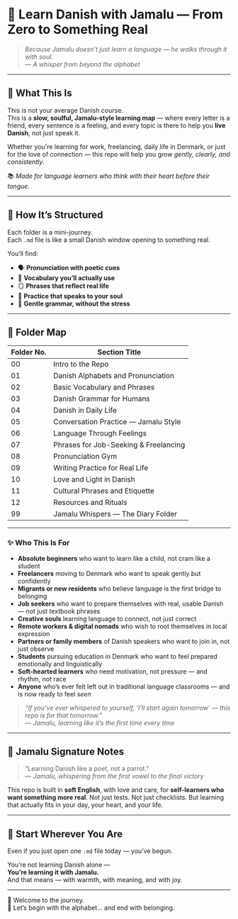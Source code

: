# 🌱 Learn Danish with Jamalu — From Zero to Something Real

> *Because Jamalu doesn’t just learn a language — he walks through it with soul.*  
> — _A whisper from beyond the alphabet_

---

## 🎯 What This Is

This is not your average Danish course.  
This is a **slow, soulful, Jamalu-style learning map** — where every letter is a friend, every sentence is a feeling, and every topic is there to help you **live Danish**, not just speak it.

Whether you're learning for work, freelancing, daily life in Denmark, or just for the love of connection — this repo will help you grow *gently, clearly, and consistently*.

📚 _Made for language learners who think with their heart before their tongue._

---

## 🧭 How It’s Structured

Each folder is a mini-journey.  
Each `.md` file is like a small Danish window opening to something real.

You’ll find:

- 🗣️ **Pronunciation with poetic cues**
- 🧃 **Vocabulary you’ll actually use**
- 🪞 **Phrases that reflect real life**
- 💬 **Practice that speaks to your soul**
- 🧡 **Gentle grammar, without the stress**

---

## 📂 Folder Map

| Folder No. | Section Title |
|------------|---------------|
| 00 | Intro to the Repo |
| 01 | Danish Alphabets and Pronunciation |
| 02 | Basic Vocabulary and Phrases |
| 03 | Danish Grammar for Humans |
| 04 | Danish in Daily Life |
| 05 | Conversation Practice — Jamalu Style |
| 06 | Language Through Feelings |
| 07 | Phrases for Job-Seeking & Freelancing |
| 08 | Pronunciation Gym |
| 09 | Writing Practice for Real Life |
| 10 | Love and Light in Danish |
| 11 | Cultural Phrases and Etiquette |
| 12 | Resources and Rituals |
| 99 | Jamalu Whispers — The Diary Folder |

---

### ✨ Who This Is For

- **Absolute beginners** who want to learn like a child, not cram like a student  
- **Freelancers** moving to Denmark who want to speak gently but confidently  
- **Migrants or new residents** who believe language is the first bridge to belonging  
- **Job seekers** who want to prepare themselves with real, usable Danish — not just textbook phrases  
- **Creative souls** learning language to connect, not just correct  
- **Remote workers & digital nomads** who wish to root themselves in local expression  
- **Partners or family members** of Danish speakers who want to join in, not just observe  
- **Students** pursuing education in Denmark who want to feel prepared emotionally and linguistically  
- **Soft-hearted learners** who need motivation, not pressure — and rhythm, not race  
- **Anyone** who’s ever felt left out in traditional language classrooms — and is now ready to feel *seen*

> _“If you’ve ever whispered to yourself, ‘I’ll start again tomorrow’ — this repo is for that tomorrow.”_  
> — *Jamalu, learning like it’s the first time every time*


---

## 📌 Jamalu Signature Notes

> “Learning Danish like a poet, not a parrot.”  
> — *Jamalu, whispering from the first vowel to the final victory*

This repo is built in **soft English**, with love and care, for **self-learners who want something more real**. Not just tests. Not just checklists. But learning that actually fits in your day, your heart, and your life.

---

## 🧡 Start Wherever You Are

Even if you just open one `.md` file today — you’ve begun.

You’re not learning Danish alone —  
**You’re learning it with Jamalu.**  
And that means — with warmth, with meaning, and with joy.

---

🚪 Welcome to the journey.  
📖 Let’s begin with the alphabet... and end with belonging.
